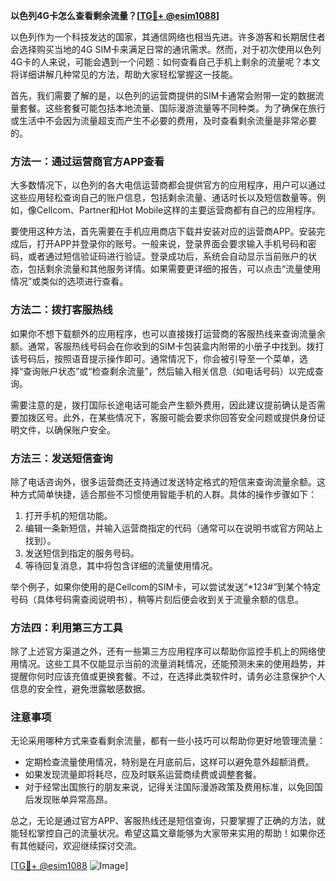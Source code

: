 **以色列4G卡怎么查看剩余流量？[[TG💪+ @esim1088](https://t.me/s/esim1088)]**

以色列作为一个科技发达的国家，其通信网络也相当先进。许多游客和长期居住者会选择购买当地的4G SIM卡来满足日常的通讯需求。然而，对于初次使用以色列4G卡的人来说，可能会遇到一个问题：如何查看自己手机上剩余的流量呢？本文将详细讲解几种常见的方法，帮助大家轻松掌握这一技能。

首先，我们需要了解的是，以色列的运营商提供的SIM卡通常会附带一定的数据流量套餐。这些套餐可能包括本地流量、国际漫游流量等不同种类。为了确保在旅行或生活中不会因为流量超支而产生不必要的费用，及时查看剩余流量是非常必要的。

### 方法一：通过运营商官方APP查看

大多数情况下，以色列的各大电信运营商都会提供官方的应用程序，用户可以通过这些应用轻松查询自己的账户信息，包括剩余流量、通话时长以及短信数量等。例如，像Cellcom、Partner和Hot Mobile这样的主要运营商都有自己的应用程序。

要使用这种方法，首先需要在手机应用商店下载并安装对应的运营商APP。安装完成后，打开APP并登录你的账号。一般来说，登录界面会要求输入手机号码和密码，或者通过短信验证码进行验证。登录成功后，系统会自动显示当前账户的状态，包括剩余流量和其他服务详情。如果需要更详细的报告，可以点击“流量使用情况”或类似的选项进行查看。

### 方法二：拨打客服热线

如果你不想下载额外的应用程序，也可以直接拨打运营商的客服热线来查询流量余额。通常，客服热线号码会在你收到的SIM卡包装盒内附带的小册子中找到。拨打该号码后，按照语音提示操作即可。通常情况下，你会被引导至一个菜单，选择“查询账户状态”或“检查剩余流量”，然后输入相关信息（如电话号码）以完成查询。

需要注意的是，拨打国际长途电话可能会产生额外费用，因此建议提前确认是否需要加拨区号。此外，在某些情况下，客服可能会要求你回答安全问题或提供身份证明文件，以确保账户安全。

### 方法三：发送短信查询

除了电话咨询外，很多运营商还支持通过发送特定格式的短信来查询流量余额。这种方式简单快捷，适合那些不习惯使用智能手机的人群。具体的操作步骤如下：

1. 打开手机的短信功能。
2. 编辑一条新短信，并输入运营商指定的代码（通常可以在说明书或官方网站上找到）。
3. 发送短信到指定的服务号码。
4. 等待回复消息，其中将包含详细的流量使用情况。

举个例子，如果你使用的是Cellcom的SIM卡，可以尝试发送“*123#”到某个特定号码（具体号码需查阅说明书），稍等片刻后便会收到关于流量余额的信息。

### 方法四：利用第三方工具

除了上述官方渠道之外，还有一些第三方应用程序可以帮助你监控手机上的网络使用情况。这些工具不仅能显示当前的流量消耗情况，还能预测未来的使用趋势，并提醒你何时应该充值或更换套餐。不过，在选择此类软件时，请务必注意保护个人信息的安全性，避免泄露敏感数据。

### 注意事项

无论采用哪种方式来查看剩余流量，都有一些小技巧可以帮助你更好地管理流量：

- 定期检查流量使用情况，特别是在月底前后，这样可以避免意外超额消费。
- 如果发现流量即将耗尽，应及时联系运营商续费或调整套餐。
- 对于经常出国旅行的朋友来说，记得关注国际漫游政策及费用标准，以免回国后发现账单异常高昂。

总之，无论是通过官方APP、客服热线还是短信查询，只要掌握了正确的方法，就能轻松掌控自己的流量状况。希望这篇文章能够为大家带来实用的帮助！如果你还有其他疑问，欢迎继续探讨交流。

[[TG💪+ @esim1088](https://t.me/s/esim1088) ![Image](https://i.postimg.cc/4NQfJmqS/Snipaste-2025-05-13-00-14-12.png)]